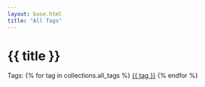 ```yaml
---
layout: base.html
title: "All Tags"
---
```


<h1>{{ title }}</h1>

<p class="tag-container">Tags: {% for tag in collections.all_tags %}
  <a class="tags" href="/tags/{{ tag }}/">{{ tag }}</a>
  {% endfor %}
</p>



